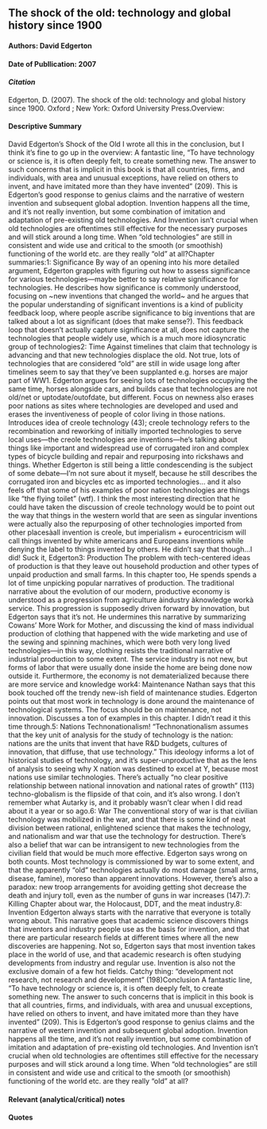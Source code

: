 ## The shock of the old: technology and global history since 1900

#### Authors: David Edgerton
#### Date of Publlication: 2007

#### *Citation*
Edgerton, D. (2007). The shock of the old: technology and global history since 1900. Oxford ; New York: Oxford University Press.Overview:


#### Descriptive Summary

David Edgerton’s Shock of the Old
I wrote all this in the conclusion, but I think it’s fine to go up in the overview:
A fantastic line, “To have technology or science is, it is often deeply felt, to create something new. The answer to such concerns that is implicit in this book is that all countries, firms, and individuals, with area and unusual exceptions, have relied on others to invent, and have imitated more than they have invented” (209). This is Edgerton’s good response to genius claims and the narrative of western invention and subsequent global adoption. Invention happens all the time, and it’s not really invention, but some combination of imitation and adaptation of pre-existing old technologies. And Invention isn’t crucial when old technologies are oftentimes still effective for the necessary purposes and will stick around a long time. When “old technologies” are still in consistent and wide use and critical to the smooth (or smoothish) functioning of the world etc. are they really “old” at all?Chapter summaries:1: Significance
By way of an opening into his more detailed argument, Edgerton grapples with figuring out how to assess significance for various technologies—maybe better to say relative significance for technologies. He describes how significance is commonly understood, focusing on ~new inventions that changed the world~ and he argues that the popular understanding of significant inventions is a kind of publicity feedback loop, where people ascribe significance to big inventions that are talked about a lot as significant (does that make sense?). This feedback loop that doesn’t actually capture significance at all, does not capture the technologies that people widely use, which is a much more idiosyncratic group of technologies2: Time
Against timelines that claim that technology is advancing and that new technologies displace the old. Not true, lots of technologies that are considered “old” are still in wide usage long after timelines seem to say that they’ve been supplanted e.g. horses are major part of WW1. Edgerton argues for seeing lots of technologies occupying the same time, horses alongside cars, and builds case that technologies are not old/net or uptodate/outofdate, but different. Focus on newness also erases poor nations as sites where technologies are developed and used and erases the inventiveness of people of color living in those nations.
Introduces idea of creole technology (43); creole technology refers to the recombination and reworking of initially imported technologies to serve local uses—the creole technologies are inventions—he’s talking about things like important and widespread use of corrugated iron and complex types of bicycle building and repair and repurposing into rickshaws and things. Whether Edgerton is still being a little condescending is the subject of some debate—I’m not sure about it myself, because he still describes the corrugated iron and bicycles etc as imported technologies… and it also feels off that some of his examples of poor nation technologies are things like “the flying toilet” (wtf).
I think the most interesting direction that he could have taken the discussion of creole technology would be to point out the way that things in the western world that are seen as singular inventions were actually also the repurposing of other technologies imported from other placesàall invention is creole, but imperialism + eurocentricism  will call things invented by white americans and Europeans inventions while denying the label to things invented by others. He didn’t say that though…I did! Suck it, Edgerton3: Production
The problem with tech-centered ideas of production is that they leave out household production and other types of unpaid production and small farms. In this chapter too, He spends spends a lot of time unpicking popular narratives of production. The traditional narrative about the evolution of our modern, productive economy is understood as a progression from agriculture àindustry àknowledge workà service. This progression is supposedly driven forward by innovation, but Edgerton says that it’s not. He undermines this narrative by summarizing Cowans’ More Work for Mother, and discussing the kind of mass individual production of clothing that happened with the wide marketing and use of the sewing and spinning machines, which were both very long lived technologies—in this way, clothing resists the traditional narrative of industrial production to some extent. The service industry is not new, but forms of labor that were usually done inside the home are being done now outside it. Furthermore, the economy is not dematerialized because there are more service and knowledge work4: Maintenance
Nathan says that this book touched off the trendy new-ish field of maintenance studies. Edgerton points out that most work in technology is done around the maintenance of technological systems. The focus should be on maintenance, not innovation. Discusses a ton of examples in this chapter. I didn’t read it this time through.5: Nations
Technonationalism! “Technonationalism assumes that the key unit of analysis for the study of technology is the nation: nations are the units that invent that have R&D budgets, cultures of innovation, that diffuse, that use technology.” This ideology informs a lot of historical studies of technology, and it’s super-unproductive that as the lens of analysis to seeing why X nation was destined to excel at Y, because most nations use similar technologies. There’s actually “no clear positive relationship between national innovation and national rates of growth” (113) techno-globalism is the flipside of that coin, and it’s also wrong. I don’t remember what Autarky is, and it probably wasn’t clear when I did read about it a year or so ago.6: War
The conventional story of war is that civilian technology was mobilized in the war, and that there is some kind of neat division between rational, enlightened science that makes the technology, and nationalism and war that use the technology for destruction. There’s also a belief that war can be intransigent to new technologies from the civilian field that would be much more effective. Edgerton says wrong on both counts. Most technology is commissioned by war to some extent, and that the apparently “old” technologies actually do most damage (small arms, disease, famine), moreso than apparent innovations.  However, there’s also a paradox: new troop arrangements for avoiding getting shot decrease the death and injury toll, even as the number of guns in war increases (147).7: Killing
Chapter about war, the Holocaust, DDT, and the meat industry.8: Invention
Edgerton always starts with the narrative that everyone is totally wrong about. This narrative goes that academic science discovers things that inventors and industry people use as the basis for invention, and that there are particular research fields at different times where all the new discoveries are happening. Not so, Edgerton says that most invention takes place in the world of use, and that academic research is often studying developments from industry and regular use. Invention is also not the exclusive domain of a few hot fields. Catchy thing: “development not research, not research and development” (198)Conclusion
A fantastic line, “To have technology or science is, it is often deeply felt, to create something new. The answer to such concerns that is implicit in this book is that all countries, firms, and individuals, with area and unusual exceptions, have relied on others to invent, and have imitated more than they have invented” (209). This is Edgerton’s good response to genius claims and the narrative of western invention and subsequent global adoption. Invention happens all the time, and it’s not really invention, but some combination of imitation and adaptation of pre-existing old technologies. And Invention isn’t crucial when old technologies are oftentimes still effective for the necessary purposes and will stick around a long time. When “old technologies” are still in consistent and wide use and critical to the smooth (or smoothish) functioning of the world etc. are they really “old” at all?
#### Relevant (analytical/critical) notes


#### Quotes

